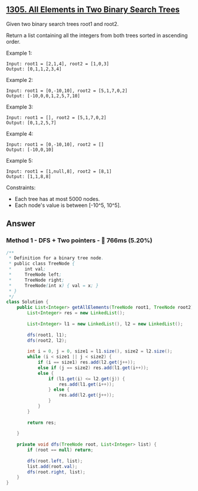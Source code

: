 ## [1305. All Elements in Two Binary Search Trees](https://leetcode.com/problems/all-elements-in-two-binary-search-trees/)

Given two binary search trees root1 and root2.

Return a list containing all the integers from both trees sorted in ascending order.

Example 1:

```
Input: root1 = [2,1,4], root2 = [1,0,3]
Output: [0,1,1,2,3,4]
```

Example 2:

```
Input: root1 = [0,-10,10], root2 = [5,1,7,0,2]
Output: [-10,0,0,1,2,5,7,10]
```

Example 3:

```
Input: root1 = [], root2 = [5,1,7,0,2]
Output: [0,1,2,5,7]
```

Example 4:

```
Input: root1 = [0,-10,10], root2 = []
Output: [-10,0,10]
```

Example 5:

```
Input: root1 = [1,null,8], root2 = [8,1]
Output: [1,1,8,8]
```

Constraints:

- Each tree has at most 5000 nodes.
- Each node's value is between [-10^5, 10^5].

## Answer
### Method 1 - DFS + Two pointers - :turtle: 766ms (5.20%)

```java
/**
 * Definition for a binary tree node.
 * public class TreeNode {
 *     int val;
 *     TreeNode left;
 *     TreeNode right;
 *     TreeNode(int x) { val = x; }
 * }
 */
class Solution {
    public List<Integer> getAllElements(TreeNode root1, TreeNode root2) {
        List<Integer> res = new LinkedList();
        
        List<Integer> l1 = new LinkedList(), l2 = new LinkedList();
        
        dfs(root1, l1);
        dfs(root2, l2);
        
        int i = 0, j = 0, size1 = l1.size(), size2 = l2.size();
        while (i < size1 || j < size2) {
            if (i == size1) res.add(l2.get(j++));
            else if (j == size2) res.add(l1.get(i++));
            else {
                if (l1.get(i) <= l2.get(j)) {
                    res.add(l1.get(i++));
                } else {
                    res.add(l2.get(j++));
                }
            }
        }
        
        return res;
        
    }
    
    private void dfs(TreeNode root, List<Integer> list) {
        if (root == null) return;
        
        dfs(root.left, list);
        list.add(root.val);
        dfs(root.right, list);
    }
}
```
